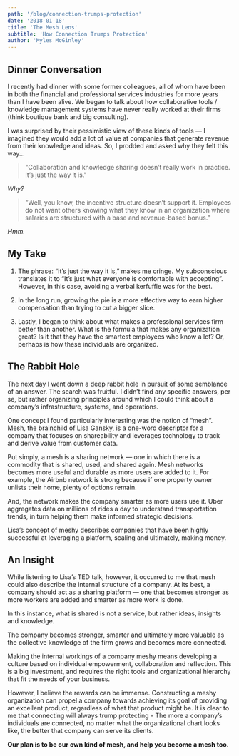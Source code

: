 ```yaml
---
path: '/blog/connection-trumps-protection'
date: '2018-01-18'
title: 'The Mesh Lens'
subtitle: 'How Connection Trumps Protection'
author: 'Myles McGinley'
---
```


## Dinner Conversation

I recently had dinner with some former colleagues, all of whom have been in both the financial and professional services industries for more years than I have been alive. We began to talk about how collaborative tools / knowledge management systems have never really worked at their firms (think boutique bank and big consulting).

I was surprised by their pessimistic view of these kinds of tools — I imagined they would add a lot of value at companies that generate revenue from their knowledge and ideas.
So, I prodded and asked why they felt this way...

> "Collaboration and knowledge sharing doesn’t really work in practice. It’s just the way it is."

*Why?*

> "Well, you know, the incentive structure doesn’t support it. Employees do not want others knowing what they know in an organization where salaries are structured with a base and revenue-based bonus." 

*Hmm.*

## My Take

1. The phrase: “It’s just the way it is,” makes me cringe. My subconscious translates it to “It’s just what everyone is comfortable with accepting”. However, in this case, avoiding a verbal kerfuffle was for the best.

2. In the long run, growing the pie is a more effective way to earn higher compensation than trying to cut a bigger slice.

3. Lastly, I began to think about what makes a professional services firm better than another. What is the formula that makes any organization great? Is it that they have the smartest employees who know a lot? Or, perhaps is how these individuals are organized.

## The Rabbit Hole

The next day I went down a deep rabbit hole in pursuit of some semblance of an answer. The search was fruitful. I didn’t find any specific answers, per se, but rather organizing principles around which I could think about a company’s infrastructure, systems, and operations.

One concept I found particularly interesting was the notion of “mesh”. Mesh, the brainchild of Lisa Gansky, is a one-word descriptor for a company that focuses on shareability and leverages technology to track and derive value from customer data.

Put simply, a mesh is a sharing network — one in which there is a commodity that is shared, used, and shared again. Mesh networks becomes more useful and durable as more users are added to it. For example, the Airbnb network is strong because if one property owner unlists their home, plenty of options remain.

And, the network makes the company smarter as more users use it. Uber aggregates data on millions of rides a day to understand transportation trends, in turn helping them make informed strategic decisions.

Lisa’s concept of meshy describes companies that have been highly successful at leveraging a platform, scaling and ultimately, making money.

## An Insight

While listening to Lisa’s TED talk, however, it occurred to me that mesh could also describe the internal structure of a company. At its best, a company should act as a sharing platform — one that becomes stronger as more workers are added and smarter as more work is done.

In this instance, what is shared is not a service, but rather ideas, insights and knowledge.

The company becomes stronger, smarter and ultimately more valuable as the collective knowledge of the firm grows and becomes more connected.

Making the internal workings of a company meshy means developing a culture based on individual empowerment, collaboration and reflection. This is a big investment, and requires the right tools and organizational hierarchy that fit the needs of your business.

However, I believe the rewards can be immense. Constructing a meshy organization can propel a company towards achieving its goal of providing an excellent product, regardless of what that product might be. It is clear to me that connecting will always trump protecting - The more a company’s individuals are connected, no matter what the organizational chart looks like, the better that company can serve its clients.

**Our plan is to be our own kind of mesh, and help you become a mesh too.**
